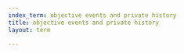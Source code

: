 ```yaml
---
index_term: objective events and private history
title: objective events and private history
layout: term

---
```

